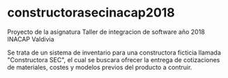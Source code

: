 # constructorasecinacap2018
Proyecto de la asignatura Taller de integracion de software año 2018 INACAP Valdivia

Se trata de un sistema de inventario para una constructora ficticia llamada "Constructora SEC", el cual se buscara ofrecer
la entrega de cotizaciones de materiales, costes y modelos previos del producto a contruir.
